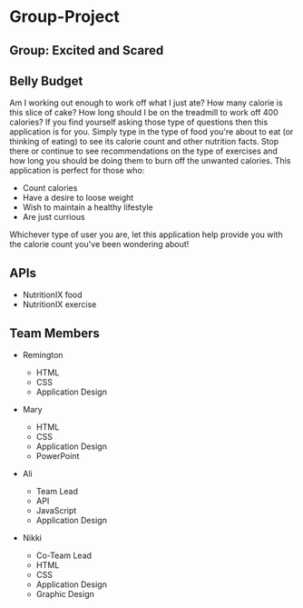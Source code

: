 # Group-Project

## Group: Excited and Scared

## Belly Budget
Am I working out enough to work off what I just ate? How many calorie is this slice of cake? How long should I be on the treadmill to work off 400 calories? If you find yourself asking those type of questions then this application is for you. Simply type in the type of food you're about to eat (or thinking of eating) to see its calorie count and other nutrition facts. Stop there or continue to see recommendations on the type of exercises and how long you should be doing them to burn off the unwanted calories. This application is perfect for those who: 
* Count calories
* Have a desire to loose weight
* Wish to maintain a healthy lifestyle
* Are just currious 

Whichever type of user you are, let this application help provide you with the calorie count you've been wondering about! 

## APIs
* NutritionIX food
* NutritionIX exercise

## Team Members
* Remington
    * HTML
    * CSS
    * Application Design

* Mary
    * HTML
    * CSS
    * Application Design
    * PowerPoint

* Ali
    * Team Lead
    * API
    * JavaScript
    * Application Design

* Nikki
    * Co-Team Lead
    * HTML
    * CSS
    * Application Design
    * Graphic Design